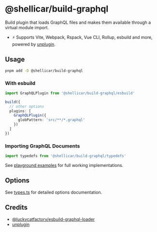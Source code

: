 # @shellicar/build-graphql

Build plugin that loads GraphQL files and makes them available through a virtual module import.

- ⚡️ Supports Vite, Webpack, Rspack, Vue CLI, Rollup, esbuild and more, powered by [unplugin](https://github.com/unjs/unplugin).

## Usage

```sh
pnpm add -D @shellicar/build-graphql
```

### With esbuild 

```ts
import GraphQLPlugin from '@shellicar/build-graphql/esbuild'

build({
  // other options
  plugins: [
    GraphQLPlugin({ 
      globPattern: 'src/**/*.graphql'
    })
  ]
})
```

### Importing GraphQL Documents

```ts
import typedefs from '@shellicar/build-graphql/typedefs'
```

See [playground examples](./packages/playground) for full working implementations.

## Options

See [types.ts](./packages/build-graphql/src/core/types.ts) for detailed options documentation.

## Credits

- [@luckycatfactory/esbuild-graphql-loader](https://github.com/luckycatfactory/esbuild-graphql-loader)
- [unplugin](https://github.com/unjs/unplugin)
